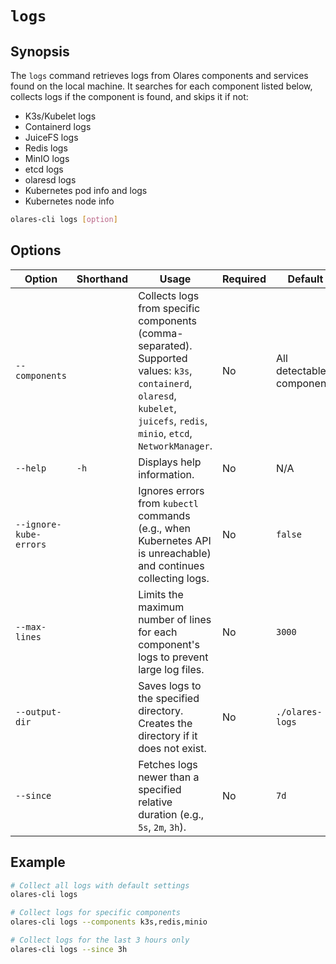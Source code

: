 # `logs`

## Synopsis
The `logs` command retrieves logs from Olares components and services found on the local machine. It searches for each component listed below, collects logs if the component is found, and skips it if not:

* K3s/Kubelet logs
* Containerd logs
* JuiceFS logs
* Redis logs
* MinIO logs
* etcd logs
* olaresd logs
* Kubernetes pod info and logs
* Kubernetes node info

```bash
olares-cli logs [option]
```

## Options

| Option                 | Shorthand | Usage                                                                                                                                                                                            | Required | Default                        |
|------------------------|-----------|--------------------------------------------------------------------------------------------------------------------------------------------------------------------------------------------------|-------------------------|--------------------------------|
| `--components`         |           | Collects logs from specific components (comma-separated).<br/>Supported values: `k3s`, `containerd`, `olaresd`, `kubelet`, `juicefs`, `redis`, `minio`, `etcd`, `NetworkManager`.                  | No                   | All detectable components      |
| `--help`               | `-h`      | Displays help information.                                                                                                                                                                       | No                   | N/A                            |
| `--ignore-kube-errors` |           | Ignores errors from `kubectl` commands (e.g., when Kubernetes API is unreachable) and continues collecting logs.                                                                                 | No                   | `false`                        |
| `--max-lines`          |           | Limits the maximum number of lines for each component's logs to prevent large log files.                                                                                                           | No                   | `3000`                         |
| `--output-dir`         |           | Saves logs to the specified directory. Creates the directory if it does not exist.                                                                                                                 | No                   | `./olares-logs`                |
| `--since`              |           | Fetches logs newer than a specified relative duration (e.g., `5s`, `2m`, `3h`).                                                                                                                    | No                   | `7d`                           |

## Example
```bash
# Collect all logs with default settings
olares-cli logs

# Collect logs for specific components
olares-cli logs --components k3s,redis,minio

# Collect logs for the last 3 hours only
olares-cli logs --since 3h
```